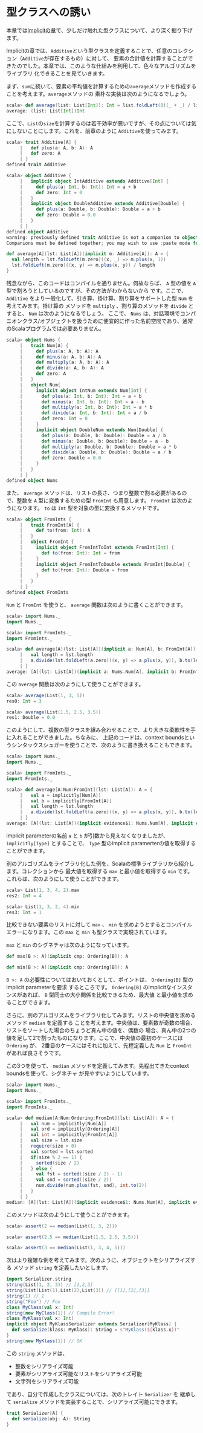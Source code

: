 # 型クラスへの誘い

本章では[Implicitの章](./implicit.md)で、少しだけ触れた型クラスについて、より深く掘り下げます。

Implicitの章では、`Additive`という型クラスを定義することで、任意のコレクション（`Additive`が存在するもの）に対して、
要素の合計値を計算することができたのでした。本章では、このような仕組みを利用して、色々なアルゴリズムをライブラリ
化できることを見ていきます。

まず、`sum`に続いて、要素の平均値を計算するための`average`メソッドを作成することを考えます。`average`メソッドの
素朴な実装は次のようになるでしょう。

```scala
scala> def average(list: List[Int]): Int = list.foldLeft(0)(_ + _) / list.size
average: (list: List[Int])Int
```

ここで、`List`の`size`を計算するのは若干効率が悪いですが、その点については気にしないことにします。これを、前章のように
`Additive`を使ってみます。

```scala
scala> trait Additive[A] {
     |   def plus(a: A, b: A): A
     |   def zero: A
     | }
defined trait Additive

scala> object Additive {
     |   implicit object IntAdditive extends Additive[Int] {
     |     def plus(a: Int, b: Int): Int = a + b
     |     def zero: Int = 0
     |   }
     |   implicit object DoubleAdditive extends Additive[Double] {
     |     def plus(a: Double, b: Double): Double = a + b
     |     def zero: Double = 0.0
     |   }
     | }
defined object Additive
warning: previously defined trait Additive is not a companion to object Additive.
Companions must be defined together; you may wish to use :paste mode for this.
```

```scala
def average[A](lst: List[A])(implicit m: Additive[A]): A = {
  val length = lst.foldLeft(m.zero)((x, _) => m.plus(x, 1))
  lst.foldLeft(m.zero)((x, y) => m.plus(x, y)) / length
}
```

残念ながら、このコードはコンパイルを通りません。何故ならば、 `A` 型の値を `A` 型で割ろうとしているのですが、その方法がわからないから
です。ここで、`Additive` をより一般化して、引き算、掛け算、割り算をサポートした型 `Num` を考えてみます。掛け算の
メソッドを `multiply` 、割り算のメソッドを `divide` とすると、 `Num` は次のようになるでしょう。
ここで、 `Nums` は、対話環境でコンパニオンクラス/オブジェクトを扱うために便宜的に作った名前空間であり、通常のScalaプログラムでは必要ありません。

```scala
scala> object Nums {
     |   trait Num[A] {
     |     def plus(a: A, b: A): A
     |     def minus(a: A, b: A): A
     |     def multiply(a: A, b: A): A
     |     def divide(a: A, b: A): A 
     |     def zero: A
     |   }
     |   object Num{
     |     implicit object IntNum extends Num[Int] {
     |       def plus(a: Int, b: Int): Int = a + b
     |       def minus(a: Int, b: Int): Int = a - b
     |       def multiply(a: Int, b: Int): Int = a * b
     |       def divide(a: Int, b: Int): Int = a / b
     |       def zero: Int = 0
     |     }
     |     implicit object DoubleNum extends Num[Double] {
     |       def plus(a: Double, b: Double): Double = a / b
     |       def minus(a: Double, b: Double): Double = a - b
     |       def multiply(a: Double, b: Double): Double = a * b
     |       def divide(a: Double, b: Double): Double = a / b
     |       def zero: Double = 0.0
     |     }
     |   }
     | }
defined object Nums
```

また、 `average` メソッドは、リストの長さ、つまり整数で割る必要があるので、整数を `A` 型に変換するための型
`FromInt` も用意します。 `FromInt` は次のようになります。 `to` は `Int` 型を対象の型に変換するメソッドです。

```scala
scala> object FromInts {
     |   trait FromInt[A] {
     |     def to(from: Int): A
     |   }
     |   object FromInt {
     |     implicit object FromIntToInt extends FromInt[Int] {
     |       def to(from: Int): Int = from
     |     }
     |     implicit object FromIntToDouble extends FromInt[Double] {
     |       def to(from: Int): Double = from
     |     }
     |   }
     | }
defined object FromInts
```

`Num` と `FromInt` を使うと、 `average` 関数は次のように書くことができます。

```scala
scala> import Nums._
import Nums._

scala> import FromInts._
import FromInts._

scala> def average[A](lst: List[A])(implicit a: Num[A], b: FromInt[A]): A = {
     |   val length = lst.length
     |   a.divide(lst.foldLeft(a.zero)((x, y) => a.plus(x, y)), b.to(length))
     | }
average: [A](lst: List[A])(implicit a: Nums.Num[A], implicit b: FromInts.FromInt[A])A
```

この `average` 関数は次のようにして使うことができます。

```scala
scala> average(List(1, 3, 5))
res0: Int = 3

scala> average(List(1.5, 2.5, 3.5))
res1: Double = 0.0
```

このようにして、複数の型クラスを組み合わせることで、より大きな柔軟性を手に入れることができました。ちなみに、
上記のコードは、context boundsというシンタックスシュガーを使うことで、次のように書き換えることもできます。

```scala
scala> import Nums._
import Nums._

scala> import FromInts._
import FromInts._

scala> def average[A:Num:FromInt](lst: List[A]): A = {
     |   val a = implicitly[Num[A]]
     |   val b = implicitly[FromInt[A]]
     |   val length = lst.length
     |   a.divide(lst.foldLeft(a.zero)((x, y) => a.plus(x, y)), b.to(length))
     | }
average: [A](lst: List[A])(implicit evidence$1: Nums.Num[A], implicit evidence$2: FromInts.FromInt[A])A
```

implicit parameterの名前 `a` と `b` が引数から見えなくなりましたが、 `implicitly[Type]` とすることで、
`Type` 型のimplicit paramerterの値を取得することができます。

別のアルゴリズムをライブラリ化した例を、Scalaの標準ライブラリから紹介します。コレクションから
最大値を取得する `max` と最小値を取得する `min` です。これらは、次のようにして使うことができます。

```scala
scala> List(1, 3, 4, 2).max
res2: Int = 4

scala> List(1, 3, 2, 4).min
res3: Int = 1
```

比較できない要素のリストに対して `max` 、 `min` を求めようとするとコンパイルエラーになります。この `max`
と `min` も型クラスで実現されています。

`max` と `min` のシグネチャは次のようになっています。

```scala
def max[B >: A](implicit cmp: Ordering[B]): A
```

```scala
def min[B >: A](implicit cmp: Ordering[B]): A
```

`B >: A` の必要性についてはおいておくとして、ポイントは、 `Ordering[B]` 型のimplicit parameterを要求
するところです。 `Ordering[B]` のimplicitなインスタンスがあれば、 `B` 型同士の大小関係を比較できるため、最大値
と最小値を求めることができます。

さらに、別のアルゴリズムをライブラリ化してみます。リストの中央値を求めるメソッド `median` を定義する
ことを考えます。中央値は、要素数が奇数の場合、リストをソートした場合のちょうど真ん中の値を、偶数の
場合、真ん中の2つの値を足して2で割ったものになります。ここで、中央値の最初のケースには `Ordering` が、
2番目のケースにはそれに加えて、先程定義した `Num` と `FromInt` があれば良さそうです。

この3つを使って、 `median` メソッドを定義してみます。先程出てきたcontext boundsを使って、シグネチャ
が見やすいようにしています。

```scala
scala> import Nums._
import Nums._

scala> import FromInts._
import FromInts._

scala> def median[A:Num:Ordering:FromInt](lst: List[A]): A = {
     |   val num = implicitly[Num[A]]
     |   val ord = implicitly[Ordering[A]]
     |   val int = implicitly[FromInt[A]]
     |   val size = lst.size
     |   require(size > 0)
     |   val sorted = lst.sorted
     |   if(size % 2 == 1) {
     |     sorted(size / 2)
     |   } else {
     |     val fst = sorted((size / 2) - 1)
     |     val snd = sorted((size / 2))
     |     num.divide(num.plus(fst, snd), int.to(2))
     |   }
     | }
median: [A](lst: List[A])(implicit evidence$1: Nums.Num[A], implicit evidence$2: Ordering[A], implicit evidence$3: FromInts.FromInt[A])A
```

このメソッドは次のようにして使うことができます。

```scala
scala> assert(2 == median(List(1, 3, 2)))

scala> assert(2.5 == median(List(1.5, 2.5, 3.5)))

scala> assert(3 == median(List(1, 3, 4, 5)))
```

次はより複雑な例を考えてみます。次のように、オブジェクトをシリアライズする
メソッド `string` を定義したいとします。

```scala
import Serializer.string
string(List(1, 2, 3)) // [1,2,3]
string(List(List(1),List(2),List(3)) // [[1],[2],[3]]
string(1) // 1
string("Foo") // Foo
class MyClass(val x: Int)
string(new MyClass(1)) // Compile Error!
class MyKlass(val x: Int)
implicit object MyKlassSerializer extends Serializer[MyKlass] {
  def serialize(klass: MyKlass): String = s"MyKlass(${klass.x})"
}
string(new MyKlass(1)) // OK
```

この `string` メソッドは、

* 整数をシリアライズ可能
* 要素がシリアライズ可能なリストをシリアライズ可能
* 文字列をシリアライズ可能

であり、自分で作成したクラスについては、次のトレイト `Serializer` を
継承して `serialize` メソッドを実装することで、シリアライズ可能にできます。

```scala
trait Serializer[A] {
  def serialize(obj: A): String
}
```
